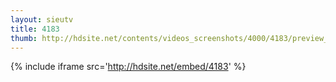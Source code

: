 ```yaml
---
layout: sieutv
title: 4183
thumb: http://hdsite.net/contents/videos_screenshots/4000/4183/preview_360p.mp4.jpg
---
```

{% include iframe src='http://hdsite.net/embed/4183' %}
 
